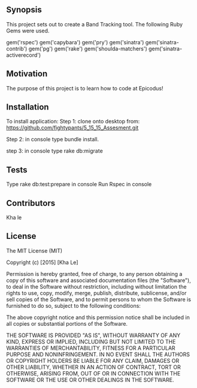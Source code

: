 ## Synopsis

This project sets out to create a Band Tracking tool. The following Ruby Gems were used.



gem('rspec')
gem('capybara')
gem('pry')
gem('sinatra')
gem('sinatra-contrib')
gem('pg')
gem('rake')
gem('shoulda-matchers')
gem('sinatra-activerecord')


## Motivation

The purpose of this project is to learn how to code at Epicodus!

## Installation
To install application:
Step 1:
clone onto desktop from:
https://github.com/fightypants/5_15_15_Assesment.git

Step 2:
in console type bundle install.

step 3:
in console type rake db:migrate



## Tests
Type rake db:test:prepare in console
Run Rspec in console



## Contributors

Kha le

## License

The MIT License (MIT)

Copyright (c) [2015] [Kha Le]

Permission is hereby granted, free of charge, to any person obtaining a copy
of this software and associated documentation files (the "Software"), to deal
in the Software without restriction, including without limitation the rights
to use, copy, modify, merge, publish, distribute, sublicense, and/or sell
copies of the Software, and to permit persons to whom the Software is
furnished to do so, subject to the following conditions:

The above copyright notice and this permission notice shall be included in all
copies or substantial portions of the Software.

THE SOFTWARE IS PROVIDED "AS IS", WITHOUT WARRANTY OF ANY KIND, EXPRESS OR
IMPLIED, INCLUDING BUT NOT LIMITED TO THE WARRANTIES OF MERCHANTABILITY,
FITNESS FOR A PARTICULAR PURPOSE AND NONINFRINGEMENT. IN NO EVENT SHALL THE
AUTHORS OR COPYRIGHT HOLDERS BE LIABLE FOR ANY CLAIM, DAMAGES OR OTHER
LIABILITY, WHETHER IN AN ACTION OF CONTRACT, TORT OR OTHERWISE, ARISING FROM,
OUT OF OR IN CONNECTION WITH THE SOFTWARE OR THE USE OR OTHER DEALINGS IN THE
SOFTWARE.
